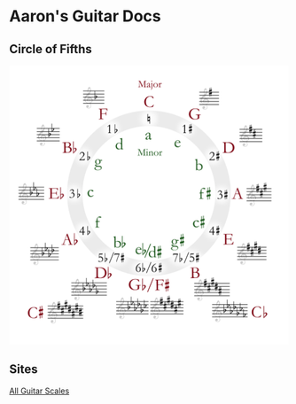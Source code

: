 # Aaron's Guitar Docs

## Circle of Fifths

![Circle Of Fifths](img/circle_of_fifths.png)

## Sites

[All Guitar Scales](https://www.all-guitar-chords.com/scales)
